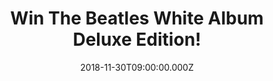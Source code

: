 ---
campaign-uuid: "c-6356fe22-051d-4add-90a2-ba42431e39f8"
type: "Competition"
category: "Music"
date: "2018-11-30T09:00:00.000Z"
end-date: "2018-12-30T23:59:00.000Z"
disable-form: false
is_promoted: false
has_entry_page: true
title: "Win The Beatles White Album Deluxe Edition!"
competition-description: "<p>This is the first time The Beatles ‘White Album’ has\
  \ been remixed and presented with an additional disc demo recordings. This is a\
  \ special edition and we want it to be yours! We are giving away the amazing Beatles\
  \ White Album Deluxe Edition box set to one of our lucky members!</p>\r\n<p>If that\
  \ sound like the perfect gift to you, click below for a chance to win!</p>"
hero-header: "Win The Beatles White Album Deluxe Edition!"
terms-confirmation: "N/A"
banner-img: "https://assets.expresslyapp.com/asset-f3540999-17fb-4652-8b5d-42f9cb8d5515.jpg"
logo-left-href: "aaa.nme.com"
logo-left-image: "https://assets.expresslyapp.com/asset-ede6969a-6b63-4193-b489-043a41f0db08.jpg"
logo-left-title: "NME AAA"
bg-image-hero: "https://assets.expresslyapp.com/asset-97ba559a-6869-417d-a3d8-4b4db0a93a0a.jpg"
bg-image-first: "https://assets.expresslyapp.com/asset-9367ad29-e757-4f1c-98c8-33eaa5c1df35.jpg"
bg-image-second: "https://assets.expresslyapp.com/asset-17b87612-c9ad-40de-93f3-efb48dbe2573.jpg"
section1-content: "<p>To create the new stereo audio mixes for ‘The White Album,’\
  \ Giles Martin and Sam Okell worked with an expert team of engineers and audio restoration\
  \ specialists at Abbey Road Studios in London. This 3CD ‘White Album’ release includes\
  \ Martin’s new stereo album mix. Martin’s new mix is guided by the album’s original\
  \ stereo mix produced by his father, George Martin.</p> \r\n<p>During the last week\
  \ of May 1968, The Beatles gathered at George’s house in Esher, Surrey, where they\
  \ recorded acoustic demos for 27 songs. Known as the Esher Demos, all 27 recordings\
  \ are also included in the 3CD Deluxe package, sourced from the original four-track\
  \ tapes.</p>"
section2-content: "<p>This Beatles Deluxe 3CD set is presented in an embossed digipack\
  \ with the fold-out poster and portrait photos, plus a 24-page booklet. Enter the\
  \ form below for a chance to win and get ready to enjoy the White Album once again!</p>"
entry-title: "Win The Beatles White Album Deluxe Edition!"
entry-content: "Enter the draw to win  The Beatles White Album Deluxe Edition before\
  \ 23:59 on 30th of December 2018."
has-winner: false
prize-description: "The Beatles White Album Deluxe Edition."
special-conditions: "Multiple entries are allowed up to one every day.\r\nThis competition\
  \ is also available on: http://club.expressly.io/competitons/white-album-deluxe-edition"
---